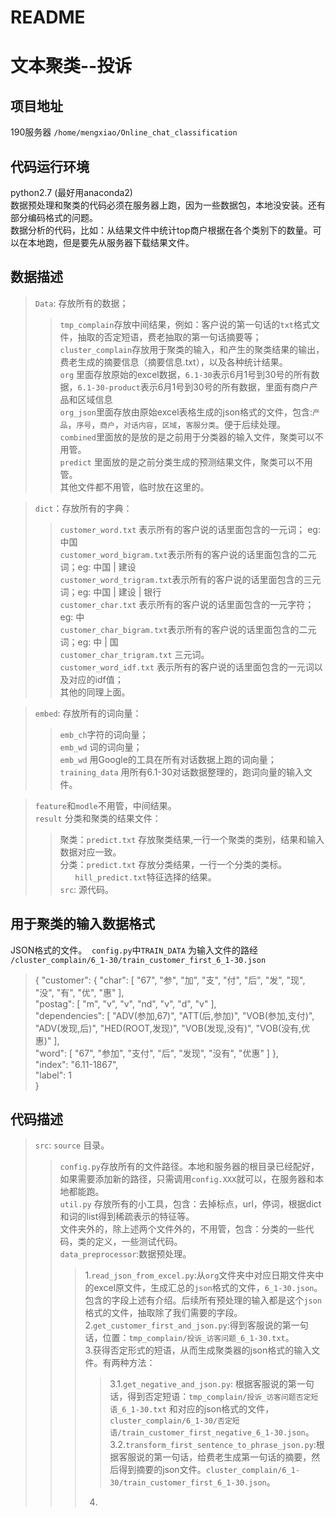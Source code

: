 # README
文本聚类--投诉
====
项目地址
----
190服务器  `/home/mengxiao/Online_chat_classification`<br>

代码运行环境
----
python2.7 (最好用anaconda2)<br>
数据预处理和聚类的代码必须在服务器上跑，因为一些数据包，本地没安装。还有部分编码格式的问题。<br>
数据分析的代码，比如：从结果文件中统计top商户根据在各个类别下的数量。可以在本地跑，但是要先从服务器下载结果文件。

数据描述
---
>`Data`: 存放所有的数据；<br>
>>`tmp_complain`存放中间结果，例如：客户说的第一句话的`txt`格式文件，抽取的否定短语，费老抽取的第一句话摘要等；<br>
>>`cluster_complain`存放用于聚类的输入，和产生的聚类结果的输出，费老生成的摘要信息（摘要信息.txt），以及各种统计结果。<br>
>>`org` 里面存放原始的excel数据，`6.1-30`表示6月1号到30号的所有数据，`6.1-30-product`表示6月1号到30号的所有数据，里面有商户产品和区域信息<br>
>>`org_json`里面存放由原始excel表格生成的json格式的文件，包含:`产品`，`序号`，`商户`，`对话内容`，`区域`，`客服分类`。便于后续处理。<br>
>>`combined`里面放的是放的是之前用于分类器的输入文件，聚类可以不用管。<br>
>> `predict` 里面放的是之前分类生成的预测结果文件，聚类可以不用管。<br>
>>其他文件都不用管，临时放在这里的。<br>

>`dict`：存放所有的字典：<br>
>> `customer_word.txt` 表示所有的客户说的话里面包含的一元词； eg: 中国 <br>
>>`customer_word_bigram.txt`表示所有的客户说的话里面包含的二元词；eg: 中国 | 建设 <br>
>> `customer_word_trigram.txt`表示所有的客户说的话里面包含的三元词；eg: 中国 | 建设 | 银行 <br>
>> `customer_char.txt` 表示所有的客户说的话里面包含的一元字符； eg: 中 <br>
>>`customer_char_bigram.txt`表示所有的客户说的话里面包含的二元词；eg: 中 | 国 <br>
>>`customer_char_trigram.txt` 三元词。<br>
>>`customer_word_idf.txt` 表示所有的客户说的话里面包含的一元词以及对应的idf值；<br>
>>其他的同理上面。<br>

>`embed`: 存放所有的词向量：<br>
>> `emb_ch`字符的词向量；<br>
>> `emb_wd` 词的词向量；<br>
>> `emb_wd` 用Google的工具在所有对话数据上跑的词向量；<br>
>> `training_data` 用所有6.1-30对话数据整理的，跑词向量的输入文件。<br>

>`feature`和`modle`不用管，中间结果。<br>
>`result` 分类和聚类的结果文件：<br>
>> 聚类：`predict.txt` 存放聚类结果,一行一个聚类的类别，结果和输入数据对应一致。<br>
>> 分类：`predict.txt` 存放分类结果，一行一个分类的类标。<br>
        `hill_predict.txt`特征选择的结果。<br>
>`src`: 源代码。<br>
 
用于聚类的输入数据格式
----
JSON格式的文件。  `config.py`中`TRAIN_DATA` 为输入文件的路经 `/cluster_complain/6_1-30/train_customer_first_6_1-30.json` 
>{
    "customer": {
      "char": [
        "67", 
        "参", 
        "加", 
        "支", 
        "付", 
        "后", 
        "发", 
        "现", 
        "没", 
        "有", 
        "优", 
        "惠"
      ], <br>
      "postag": [
        "m", 
        "v", 
        "v", 
        "nd", 
        "v", 
        "d", 
        "v"
      ], <br>
      "dependencies": [
        "ADV(参加,67)", 
        "ATT(后,参加)", 
        "VOB(参加,支付)", 
        "ADV(发现,后)", 
        "HED(ROOT,发现)", 
        "VOB(发现,没有)", 
        "VOB(没有,优惠)"
      ], <br>
      "word": [
        "67", 
        "参加", 
        "支付", 
        "后", 
        "发现", 
        "没有", 
        "优惠"
      ]
    }, <br>
    "index": "6.11-1867", <br>
    "label": 1<br>
  }<br>

代码描述
---
>`src`: `source` 目录。<br>
>> `config.py`存放所有的文件路径。本地和服务器的根目录已经配好，如果需要添加新的路径，只需调用`config.XXX`就可以，在服务器和本地都能跑。<br>
>>`util.py` 存放所有的小工具，包含：去掉标点，url，停词，根据dict和词的list得到稀疏表示的特征等。<br>
>>文件夹外的，除上述两个文件外的，不用管，包含：分类的一些代码，类的定义，一些测试代码。<br>
>>`data_preprocessor`:数据预处理。<br>
>>>1.`read_json_from_excel.py`:从`org`文件夹中对应日期文件夹中的excel原文件，生成汇总的`json`格式的文件，`6_1-30.json`。包含的字段上述有介绍。后续所有预处理的输入都是这个`json`格式的文件，抽取除了我们需要的字段。<br>
>>>2.`get_customer_first_and_json.py`:得到客服说的第一句话，位置：`tmp_complain/投诉_访客问题_6_1-30.txt`。<br>
>>>3.获得否定形式的短语，从而生成聚类器的json格式的输入文件。有两种方法：<br>
>>>>3.1.`get_negative_and_json.py`: 根据客服说的第一句话，得到否定短语：`tmp_complain/投诉_访客问题否定短语_6_1-30.txt` 和对应的json格式的文件，`cluster_complain/6_1-30/否定短语/train_customer_first_negative_6_1-30.json`。<br>
>>>>3.2.`transform_first_sentence_to_phrase_json.py`:根据客服说的第一句话，给费老生成第一句话的摘要，然后得到摘要的json文件。`cluster_complain/6_1-30/train_customer_first_6_1-30.json`。<br>
>>>4.

